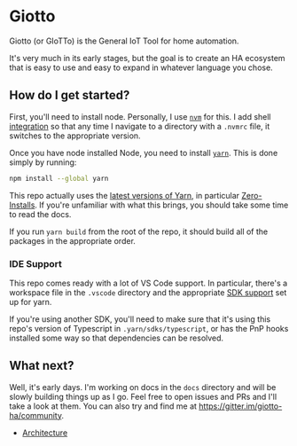 # Giotto

Giotto (or GIoTTo) is the General IoT Tool for home automation.

It's very much in its early stages, but the goal is to create an HA ecosystem that is easy to use and easy to expand in whatever language you chose.

## How do I get started?

First, you'll need to install node. Personally, I use [`nvm`](https://github.com/nvm-sh/nvm) for this. I add shell [integration](https://github.com/nvm-sh/nvm#deeper-shell-integration) so that any time I navigate to a directory with a `.nvmrc` file, it switches to the appropriate version.

Once you have node installed Node, you need to install [`yarn`](https://classic.yarnpkg.com/en/). This is done simply by running:

```zsh
npm install --global yarn
```

This repo actually uses the [latest versions of Yarn](https://yarnpkg.com/getting-started), in particular [Zero-Installs](https://yarnpkg.com/features/zero-installs). If
you're unfamiliar with what this brings, you should take some time to read the docs.

If you run `yarn build` from the root of the repo, it should build all of the packages in the appropriate order.

### IDE Support

This repo comes ready with a lot of VS Code support. In particular, there's a workspace file in the `.vscode` directory and the appropriate [SDK support](https://yarnpkg.com/getting-started/editor-sdks) set up for yarn.

If you're using another SDK, you'll need to make sure that it's using this repo's version of Typescript in `.yarn/sdks/typescript`, or has the PnP hooks installed some way so that dependencies can be resolved.

## What next?

Well, it's early days. I'm working on docs in the `docs` directory and will be slowly building things up as I go. Feel free to open issues and PRs and I'll take a look at them. You can also try and find me at https://gitter.im/giotto-ha/community.

 - [Architecture](docs/Architecture.md)
